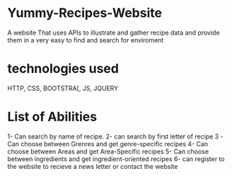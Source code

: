 # Yummy-Recipes-Website
A website That uses APIs to illustrate and gather recipe data and provide them in a very easy to find and search for enviroment

 # technologies used
   HTTP, CSS, BOOTSTRA[, JS, JQUERY


 # List of Abilities
  1- Can search by name of recipe.
  2- can search by first letter of recipe
  3 -Can choose between Grenres and get genre-specific recipes
  4- Can choose between Areas and get Area-Specific recipes
  5- Can choose between ingredients and get ingredient-oriented recipes
  6- can register to the website to recieve a news letter or contact the website

  
